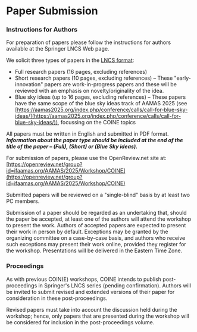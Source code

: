 ---
---

# Paper Submission

### Instructions for Authors

For preparation of papers please follow the instructions for authors available at the Springer LNCS Web page.

We solicit three types of papers in the [LNCS format](https://www.springer.com/gp/computer-science/lncs/conference-proceedings-guidelines):
- Full research papers (16 pages, excluding references)
- Short research papers (10 pages, excluding references) – These "early-innovation" papers are work-in-progress papers and these will be reviewed with an emphasis on novelty/originality of the idea.
- Blue sky ideas (up to 16 pages, excluding references) – These papers have the same scope of the blue sky ideas track of AAMAS 2025 (see [https://aamas2025.org/index.php/conference/calls/call-for-blue-sky-ideas/](https://aamas2025.org/index.php/conference/calls/call-for-blue-sky-ideas/)), focussing on the COINE topics


All papers must be written in English and submitted in PDF format. __*Information about the paper type should be included at the end of the title of the paper – (Full), (Short) or (Blue Sky ideas).*__

For submission of papers, please use the OpenReview.net site at: [https://openreview.net/group?id=ifaamas.org/AAMAS/2025/Workshop/COINE](https://openreview.net/group?id=ifaamas.org/AAMAS/2025/Workshop/COINE)

Submitted papers will be reviewed on a "single-blind" basis by at least two PC members.

Submission of a paper should be regarded as an undertaking that, should the paper be accepted, at least one of the authors will attend the workshop to present the work. Authors of accepted papers are expected to present their work in person by default. Exceptions may be granted by the organizing committee on a case-by-case basis, and authors who receive such exceptions may present their work online, provided they register for the workshop. Presentations will be delivered in the Eastern Time Zone.

### Proceedings

As with previous COIN(E) workshops, COINE intends to publish post-proceedings in Springer's LNCS series (pending confirmation). Authors will be invited to submit revised and extended versions of their paper for consideration in these post-proceedings.

Revised papers must take into account the discussion held during the workshop; hence, only papers that are presented during the workshop will be considered for inclusion in the post-proceedings volume.
